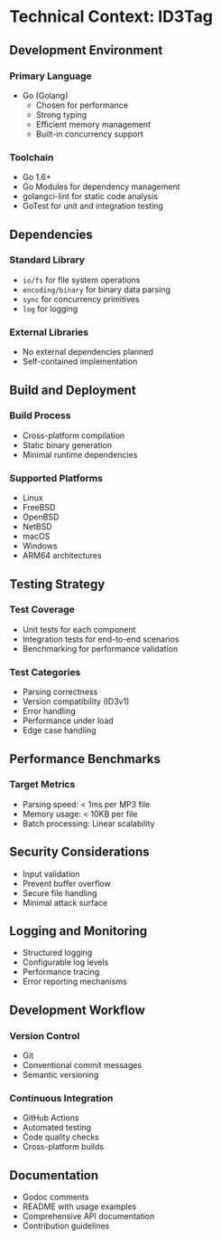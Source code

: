# Technical Context: ID3Tag

## Development Environment

### Primary Language

- Go (Golang)
  - Chosen for performance
  - Strong typing
  - Efficient memory management
  - Built-in concurrency support

### Toolchain

- Go 1.6+
- Go Modules for dependency management
- golangci-lint for static code analysis
- GoTest for unit and integration testing

## Dependencies

### Standard Library

- `io/fs` for file system operations
- `encoding/binary` for binary data parsing
- `sync` for concurrency primitives
- `log` for logging

### External Libraries

- No external dependencies planned
- Self-contained implementation

## Build and Deployment

### Build Process

- Cross-platform compilation
- Static binary generation
- Minimal runtime dependencies

### Supported Platforms

- Linux
- FreeBSD
- OpenBSD
- NetBSD
- macOS
- Windows
- ARM64 architectures

## Testing Strategy

### Test Coverage

- Unit tests for each component
- Integration tests for end-to-end scenarios
- Benchmarking for performance validation

### Test Categories

- Parsing correctness
- Version compatibility (ID3v1)
- Error handling
- Performance under load
- Edge case handling

## Performance Benchmarks

### Target Metrics

- Parsing speed: < 1ms per MP3 file
- Memory usage: < 10KB per file
- Batch processing: Linear scalability

## Security Considerations

- Input validation
- Prevent buffer overflow
- Secure file handling
- Minimal attack surface

## Logging and Monitoring

- Structured logging
- Configurable log levels
- Performance tracing
- Error reporting mechanisms

## Development Workflow

### Version Control

- Git
- Conventional commit messages
- Semantic versioning

### Continuous Integration

- GitHub Actions
- Automated testing
- Code quality checks
- Cross-platform builds

## Documentation

- Godoc comments
- README with usage examples
- Comprehensive API documentation
- Contribution guidelines
